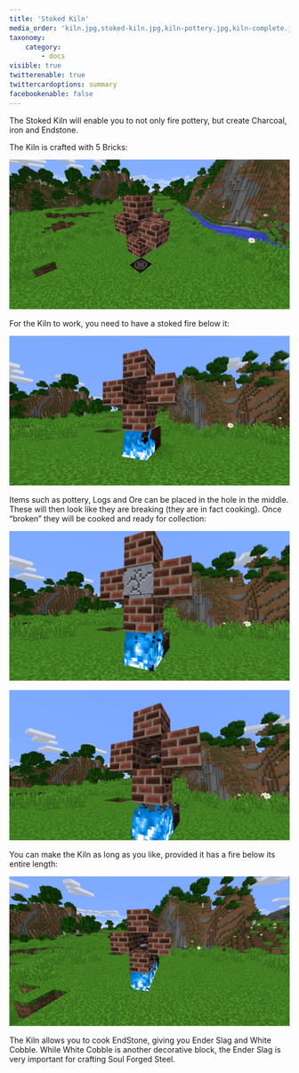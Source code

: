 ```yaml
---
title: 'Stoked Kiln'
media_order: 'kiln.jpg,stoked-kiln.jpg,kiln-pottery.jpg,kiln-complete.jpg,kiln-stacked.jpg'
taxonomy:
    category:
        - docs
visible: true
twitterenable: true
twittercardoptions: summary
facebookenable: false
---
```


The Stoked Kiln will enable you to not only fire pottery, but create Charcoal, iron and Endstone.

The Kiln is crafted with 5 Bricks:

![](kiln.jpg)

For the Kiln to work, you need to have a stoked fire below it:

![](stoked-kiln.jpg)

Items such as pottery, Logs and Ore can be placed in the hole in the middle. These will then look like they are breaking (they are in fact cooking). Once “broken” they will be cooked and ready for collection:

![](kiln-pottery.jpg)

![](kiln-complete.jpg)

You can make the Kiln as long as you like, provided it has a fire below its entire length:

![](kiln-stacked.jpg)

The Kiln allows you to cook EndStone, giving you Ender Slag and White Cobble. While White Cobble is another decorative block, the Ender Slag is very important for crafting Soul Forged Steel.
